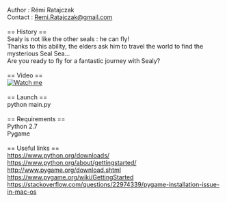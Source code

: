 Author  : Rémi Ratajczak <br/>
Contact : Remi.Ratajczak@gmail.com <br/>
<br/>
== History == <br/>
Sealy is not like the other seals : he can fly! <br/>
Thanks to this ability, the elders ask him to travel the world to find the mysterious Seal Sea... <br/>
Are you ready to fly for a fantastic journey with Sealy? <br/>
<br/>
== Video == <br/>
[![Watch me](https://img.youtube.com/vi/3ZQwRB19KwM/1.jpg)](https://www.youtube.com/watch?v=3ZQwRB19KwM "Watch me") <br/>
<br/>
== Launch == <br/>
python main.py <br/>
<br/>
== Requirements == <br/>
Python 2.7 <br/>
Pygame <br/>
<br/>
== Useful links == <br/>
https://www.python.org/downloads/ <br/>
https://www.python.org/about/gettingstarted/ <br/>
http://www.pygame.org/download.shtml <br/>
https://www.pygame.org/wiki/GettingStarted <br/>
https://stackoverflow.com/questions/22974339/pygame-installation-issue-in-mac-os <br/>
